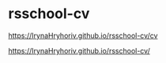 # rsschool-cv

https://IrynaHryhoriv.github.io/rsschool-cv/cv

https://IrynaHryhoriv.github.io/rsschool-cv/



